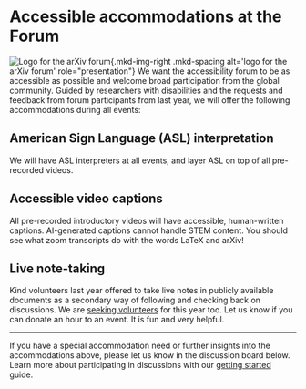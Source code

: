 # Accessible accommodations at the Forum

![Logo for the arXiv forum](../../assets/arxiv-forum-logo-full-2024.svg){.mkd-img-right .mkd-spacing alt='logo for the arXiv forum' role="presentation"}
We want the accessibility forum to be as accessible as possible and welcome broad participation from the global community. Guided by researchers with disabilities and the requests and feedback from forum participants from last year, we will offer the following accommodations during all events:

## American Sign Language (ASL) interpretation
We will have ASL interpreters at all events, and layer ASL on top of all pre-recorded videos.

## Accessible video captions
All pre-recorded introductory videos will have accessible, human-written captions. AI-generated captions cannot handle STEM content. You should see what zoom transcripts do with the words LaTeX and arXiv!

## Live note-taking
Kind volunteers last year offered to take live notes in publicly available documents as a secondary way of following and checking back on discussions. We are [seeking volunteers](https://docs.google.com/spreadsheets/d/1cP2cVfs5inoLilPTRszyVlbJzuOkuYSSMTzlsnpIgLA/edit?usp=sharing) for this year too. Let us know if you can donate an hour to an event. It is fun and very helpful.


***
If you have a special accommodation need or further insights into the accommodations above, please let us know in the discussion board below. Learn more about participating in discussions with our [getting started](getting-started.md) guide.
